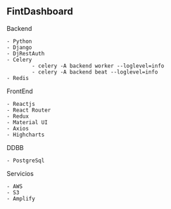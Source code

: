 ## FintDashboard

Backend 
```
- Python
- Django
- DjRestAuth
- Celery
        - celery -A backend worker --loglevel=info
        - celery -A backend beat --loglevel=info
- Redis
```
FrontEnd
```
- Reactjs
- React Router
- Redux
- Material UI
- Axios
- Highcharts
```
DDBB
```
- PostgreSql
```

Servicios
```
- AWS
- S3
- Amplify
```
